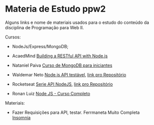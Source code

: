 # Materia de Estudo ppw2
Alguns links e nome de materiais usados para o estudo do conteúdo da disciplina de   Programação para Web II.

Cursos:
- NodeJs/Express/MongoDB;
- AcaedMind [Building a RESTful API with Node.js](https://www.youtube.com/watch?v=0oXYLzuucwE&list=PL55RiY5tL51q4D-B63KBnygU6opNPFk_q)
- Nataniel Paiva [Curso de MongoDB para iniciantes](https://www.youtube.com/playlist?list=PLxuFqIk29JL0DMM0Z-S9_XEHAexXvhYyb)

- Waldemar Neto [Node.js API testável](https://www.youtube.com/playlist?list=PLz_YTBuxtxt74aOA2W8ArqZpsPlxP-JC9), 
    [link pro Repositório](https://github.com/waldemarnt/testable-nodejs-api)

- Rocketseat [Serie API NodeJS](https://www.youtube.com/playlist?list=PL85ITvJ7FLoiXVwHXeOsOuVppGbBzo2dp), 
    [link pro Repositório](https://github.com/RocketSeat/serie-api-rest-node)

- Ronan Luiz [Node JS - Curso Completo](https://www.youtube.com/playlist?list=PLGnV2JjmTelmnsZ0tPBkMNoEDGXwjgX_f)

Materiais:
- Fazer Requisições para API, testar. Ferrmaneta Muito Completa [Insomnia](https://insomnia.rest/download/)
